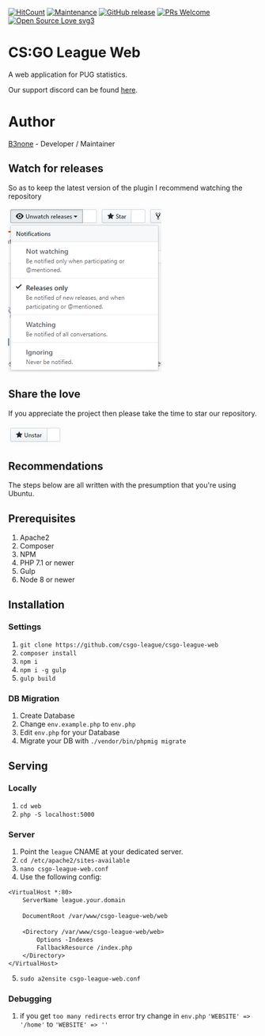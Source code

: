 [![HitCount](http://hits.dwyl.io/csgo-league/csgo-league-web.svg)](http://hits.dwyl.io/csgo-league/csgo-league-web)
[![Maintenance](https://img.shields.io/badge/Maintained%3F-yes-green.svg)](https://github.com/csgo-league/csgo-league-web/graphs/commit-activity)
[![GitHub release](https://img.shields.io/github/release/csgo-league/csgo-league-web.svg)](https://github.com/csgo-league/csgo-league-web/releases/)
[![PRs Welcome](https://img.shields.io/badge/PRs-welcome-brightgreen.svg?style=flat-square)](http://makeapullrequest.com)
[![Open Source Love svg3](https://badges.frapsoft.com/os/v3/open-source.svg?v=103)](https://github.com/csgo-league)

# CS:GO League Web
A web application for PUG statistics.

Our support discord can be found [here](https://discord.gg/b5MhANU).

# Author
[B3none](https://b3none.co.uk/) - Developer / Maintainer

## Watch for releases

So as to keep the latest version of the plugin I recommend watching the repository

![Watch releases](https://github.com/b3none/gdprconsent/raw/development/.github/README_ASSETS/watch_releases.png)

## Share the love

If you appreciate the project then please take the time to star our repository.

![Star us](https://github.com/b3none/gdprconsent/raw/development/.github/README_ASSETS/star_us.png)

## Recommendations
The steps below are all written with the presumption that you're using Ubuntu.

## Prerequisites
1. Apache2
2. Composer
3. NPM
4. PHP 7.1 or newer
5. Gulp
6. Node 8 or newer


## Installation

### Settings
1. `git clone https://github.com/csgo-league/csgo-league-web`
2. `composer install`
3. `npm i`
4. `npm i -g gulp`
5. `gulp build`

### DB Migration
1. Create Database
2. Change `env.example.php` to `env.php`
3. Edit `env.php` for your Database
4. Migrate your DB with `./vendor/bin/phpmig migrate`


## Serving

### Locally
1. `cd web`
2. `php -S localhost:5000`

### Server 
1. Point the `league` CNAME at your dedicated server.
2. `cd /etc/apache2/sites-available`
3. `nano csgo-league-web.conf`
4. Use the following config:
```apacheconfig
<VirtualHost *:80>
    ServerName league.your.domain

    DocumentRoot /var/www/csgo-league-web/web

    <Directory /var/www/csgo-league-web/web>
        Options -Indexes
        FallbackResource /index.php
    </Directory>
</VirtualHost>
```
5. `sudo a2ensite csgo-league-web.conf`

### Debugging
1. if you get `too many redirects` error try change in `env.php` `'WEBSITE' => '/home'` to `'WEBSITE' => ''`
